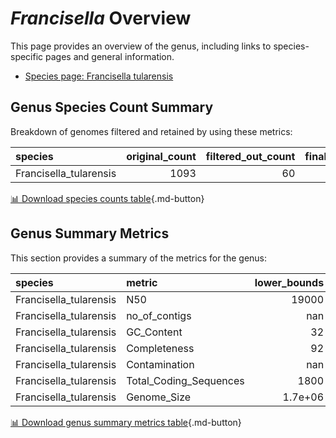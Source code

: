 # *Francisella* Overview
This page provides an overview of the genus, including links to species-specific pages and general information.

- [Species page: Francisella tularensis](Francisella_tularensis/index.md)
## Genus Species Count Summary
Breakdown of genomes filtered and retained by using these metrics:

| species                |   original_count |   filtered_out_count |   final_count |
|:-----------------------|-----------------:|---------------------:|--------------:|
| Francisella_tularensis |             1093 |                   60 |          1033 |


[📊 Download species counts table](species_counts.csv){.md-button}
## Genus Summary Metrics
This section provides a summary of the metrics for the genus:

| species                | metric                 |   lower_bounds |   upper_bounds |
|:-----------------------|:-----------------------|---------------:|---------------:|
| Francisella_tularensis | N50                    |    19000       |      nan       |
| Francisella_tularensis | no_of_contigs          |      nan       |      180       |
| Francisella_tularensis | GC_Content             |       32       |       33       |
| Francisella_tularensis | Completeness           |       92       |      nan       |
| Francisella_tularensis | Contamination          |      nan       |        4       |
| Francisella_tularensis | Total_Coding_Sequences |     1800       |     2100       |
| Francisella_tularensis | Genome_Size            |        1.7e+06 |        2.1e+06 |


[📊 Download genus summary metrics table](genus_summary_metrics.csv){.md-button}
